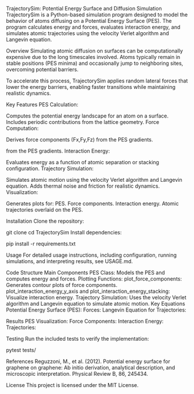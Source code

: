 TrajectorySim: Potential Energy Surface and Diffusion Simulation
TrajectorySim is a Python-based simulation program designed to model the behavior of atoms diffusing on a Potential Energy Surface (PES). The program calculates energy and forces, evaluates interaction energy, and simulates atomic trajectories using the velocity Verlet algorithm and Langevin equation.

Overview
Simulating atomic diffusion on surfaces can be computationally expensive due to the long timescales involved. Atoms typically remain in stable positions (PES minima) and occasionally jump to neighboring sites, overcoming potential barriers.

To accelerate this process, TrajectorySim applies random lateral forces that lower the energy barriers, enabling faster transitions while maintaining realistic dynamics.

Key Features
PES Calculation:

Computes the potential energy landscape for an atom on a surface.
Includes periodic contributions from the lattice geometry.
Force Computation:

Derives force components (Fx,Fy,Fz) from the PES gradients.

from the PES gradients.
Interaction Energy:

Evaluates energy as a function of atomic separation or stacking configuration.
Trajectory Simulation:

Simulates atomic motion using the velocity Verlet algorithm and Langevin equation.
Adds thermal noise and friction for realistic dynamics.
Visualization:

Generates plots for:
PES.
Force components.
Interaction energy.
Atomic trajectories overlaid on the PES.


Installation
Clone the repository:

git clone <repository-url>
cd TrajectorySim
Install dependencies:

pip install -r requirements.txt

Usage
For detailed usage instructions, including configuration, running simulations, and interpreting results, see USAGE.md.

Code Structure
Main Components
PES Class: Models the PES and computes energy and forces.
Plotting Functions:
plot_force_components: Generates contour plots of force components.
plot_interaction_energy_y_axis and plot_interaction_energy_stacking: Visualize interaction energy.
Trajectory Simulation:
Uses the velocity Verlet algorithm and Langevin equation to simulate atomic motion.
Key Equations
Potential Energy Surface (PES):
Forces:
Langevin Equation for Trajectories:

Results
PES Visualization: 
Force Components:
Interaction Energy:
Trajectories:

Testing
Run the included tests to verify the implementation:

pytest tests/

References
Reguzzoni, M., et al. (2012). Potential energy surface for graphene on graphene: Ab initio derivation, analytical description, and microscopic interpretation. Physical Review B, 86, 245434.

License
This project is licensed under the MIT License.